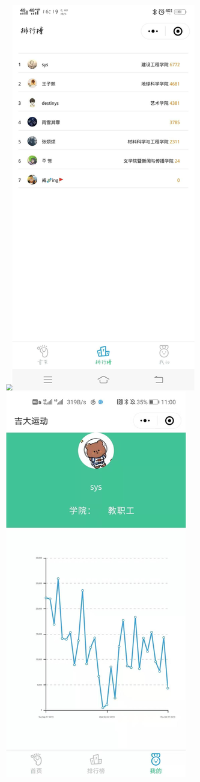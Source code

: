 <img src="https://github.com/destinys1230/step-ranking/tree/master/imgs/r1.jpg"  style="width:300px height:400px"/><img src="imgs/r2.jpg"  style="width:300px height:400px"/><img src="imgs/r3.jpg"  style="width:300px height:400px"/>



